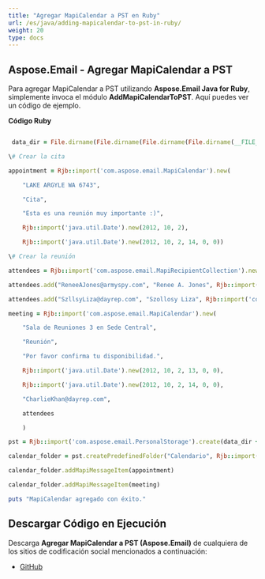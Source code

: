 ```yaml
---
title: "Agregar MapiCalendar a PST en Ruby"
url: /es/java/adding-mapicalendar-to-pst-in-ruby/
weight: 20
type: docs
---
```


## **Aspose.Email - Agregar MapiCalendar a PST**
Para agregar MapiCalendar a PST utilizando **Aspose.Email Java for Ruby**, simplemente invoca el módulo **AddMapiCalendarToPST**. Aquí puedes ver un código de ejemplo.

**Código Ruby**

```ruby

 data_dir = File.dirname(File.dirname(File.dirname(File.dirname(__FILE__)))) + '/data/'

\# Crear la cita

appointment = Rjb::import('com.aspose.email.MapiCalendar').new(

    "LAKE ARGYLE WA 6743",

    "Cita",

    "Esta es una reunión muy importante :)",

    Rjb::import('java.util.Date').new(2012, 10, 2),

    Rjb::import('java.util.Date').new(2012, 10, 2, 14, 0, 0))

\# Crear la reunión

attendees = Rjb::import('com.aspose.email.MapiRecipientCollection').new

attendees.add("ReneeAJones@armyspy.com", "Renee A. Jones", Rjb::import('com.aspose.email.MapiRecipientType').MAPI_TO)

attendees.add("SzllsyLiza@dayrep.com", "Szollosy Liza", Rjb::import('com.aspose.email.MapiRecipientType').MAPI_TO)

meeting = Rjb::import('com.aspose.email.MapiCalendar').new(

    "Sala de Reuniones 3 en Sede Central",

    "Reunión",

    "Por favor confirma tu disponibilidad.",

    Rjb::import('java.util.Date').new(2012, 10, 2, 13, 0, 0),

    Rjb::import('java.util.Date').new(2012, 10, 2, 14, 0, 0),

    "CharlieKhan@dayrep.com",

    attendees

    )

pst = Rjb::import('com.aspose.email.PersonalStorage').create(data_dir + "MapiCalendarToPST.pst", Rjb::import('com.aspose.email.FileFormatVersion').Unicode)

calendar_folder = pst.createPredefinedFolder("Calendario", Rjb::import('com.aspose.email.StandardIpmFolder').Appointments)

calendar_folder.addMapiMessageItem(appointment)

calendar_folder.addMapiMessageItem(meeting)

puts "MapiCalendar agregado con éxito."

```
## **Descargar Código en Ejecución**
Descarga **Agregar MapiCalendar a PST (Aspose.Email)** de cualquiera de los sitios de codificación social mencionados a continuación:

- [GitHub](https://github.com/aspose-email/Aspose.Email-for-Java/blob/master/Plugins/Aspose_Email_Java_for_Ruby/lib/asposeemailjava/Outlook/addmapicalendartopst.rb)